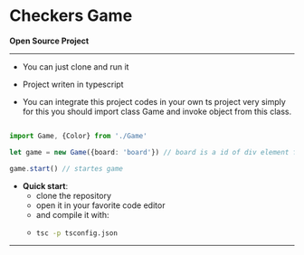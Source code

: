 <h1>Checkers Game</h1>

**Open Source Project**

---

- You can just clone and run it 
- Project writen in typescript

- You can integrate this project codes in your own ts project very simply for this you should import class Game and invoke object from this class. 

```typescript

import Game, {Color} from './Game'

let game = new Game({board: 'board'}) // board is a id of div element from index.html

game.start() // startes game

```

- **Quick start**:
  - clone the repository
  - open it in your favorite code editor
  - and compile it with:
  - ```bash
    tsc -p tsconfig.json
    ```

***